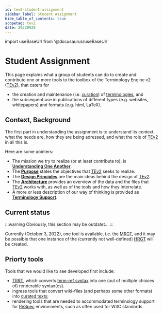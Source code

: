 ```yaml
---
id: tev2-student-assignment
sidebar_label: Student Assignment
hide_table_of_contents: true
scopetag: tev2
date: 20220929
---
```


import useBaseUrl from '@docusaurus/useBaseUrl'

# Student Assignment

This page explains what a group of students can do to create and contribute one or more tools to the toolbox of the Terminology Engine v2 ([TEv2](@)), that caters for
- the creation and maintenance (i.e. [curation](@)) of [terminologies](@), and
- the subsequent use in publications of different types (e.g. websites, whitepapers) and formats (e.g. html, LaTeX).

## Context, Background

The first part in understanding the assignment is to understand its context, what the needs are, how they are being adressed, and what the role of [TEv2](@) in all this is.

Here are some pointers:
- The mission we try to realize (or at least contribute to), is **[Understanding One Another](/docs/tev2/overview/tev2-common-understanding)**.
- The **[Purpose](/docs/tev2/overview/tev2-purpose)** states the objectives that [TEv2](@) seeks to realize.
- The **[Design Principles](/docs/tev2/overview/tev2-design-principles)** are the main ideas behind the design of [TEv2](@).
- The **[Architecture](/docs/tev2/overview/tev2-architecture)** provides an overview of the data and the files that [TEv2](@) works with, as well as of the tools and how they interrelate.
- A more or less description of our way of thinking is provided as **[Terminology Support](/docs/tev2/terms/patterns/pattern-terminology)**.

## Current status

:::warning
Obviously, this section may be outdatet...
:::

Currently (October 3, 2022), one tool is available, i.e. the [MRGT](/docs/tev2/spec-tools/21-mrgt.md), and it may be possible that one instance of the (currently not well-defined) [HRGT](/docs/tev2/spec-tools/22-hrgt.md) will be created.

## Priorty tools

Tools that we would like to see developed first include:

- [TRRT](/docs/tev2/spec-tools/12-trrt.md), which converts [term-ref syntax](/docs/tev2/spec-syntax/11-term-ref-syntax.md) into one (out of multiple choices of) renderable syntax(es).
- ingress tools that convert wiki-files (and perhaps some other formats) into [curated texts](/docs/tev2/spec-files/00-ctext.md);
- rendering tools that are needed to accommodated terminology support for [ReSpec](https://dev.w3.org/2008/video/mediaann/ReSpec.js/documentation.html) environments, such as often used for W3C standards.